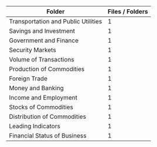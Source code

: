| Folder                              |   Files / Folders |
|-------------------------------------|-------------------|
| Transportation and Public Utilities |                 1 |
| Savings and Investment              |                 1 |
| Government and Finance              |                 1 |
| Security Markets                    |                 1 |
| Volume of Transactions              |                 1 |
| Production of Commodities           |                 1 |
| Foreign Trade                       |                 1 |
| Money and Banking                   |                 1 |
| Income and Employment               |                 1 |
| Stocks of Commodities               |                 1 |
| Distribution of Commodities         |                 1 |
| Leading Indicators                  |                 1 |
| Financial Status of Business        |                 1 |